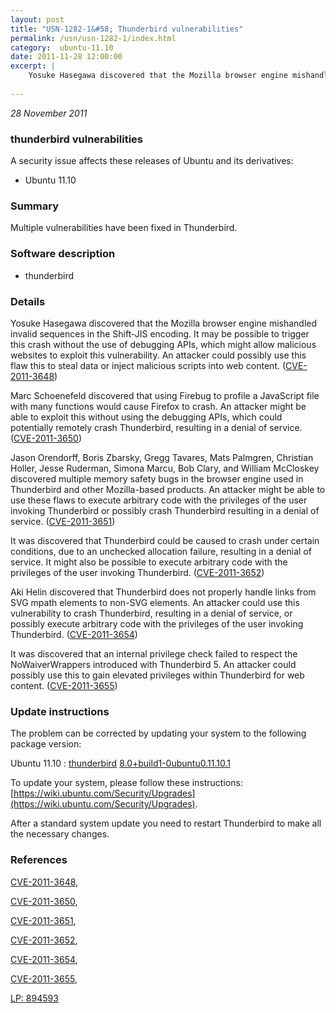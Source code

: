 ```yaml
---
layout: post
title: "USN-1282-1&#58; Thunderbird vulnerabilities"
permalink: /usn/usn-1282-1/index.html
category:  ubuntu-11.10
date: 2011-11-28 12:00:00
excerpt: |
    Yosuke Hasegawa discovered that the Mozilla browser engine mishandled invalid sequences in the Shift-JIS encoding. It may be possible to trigger this crash without the use of debugging APIs, which might allow malicious websites to exploit this vulnerability. An attacker could possibly use this flaw this to steal data or inject malicious scripts into web content. ([CVE-2011-3648](http://people.ubuntu.com/~ubuntu-security/cve/CVE-2011-3648))
    
--- 
```

 
 

*28 November 2011*

### thunderbird vulnerabilities

A security issue affects these releases of Ubuntu and its derivatives:

* Ubuntu 11.10

### Summary

Multiple vulnerabilities have been fixed in Thunderbird. 

### Software description

* thunderbird 

### Details

Yosuke Hasegawa discovered that the Mozilla browser engine mishandled invalid sequences in the Shift-JIS encoding. It may be possible to trigger this crash without the use of debugging APIs, which might allow malicious websites to exploit this vulnerability. An attacker could possibly use this flaw this to steal data or inject malicious scripts into web content. ([CVE-2011-3648](http://people.ubuntu.com/~ubuntu-security/cve/CVE-2011-3648))

Marc Schoenefeld discovered that using Firebug to profile a JavaScript file with many functions would cause Firefox to crash. An attacker might be able to exploit this without using the debugging APIs, which could potentially remotely crash Thunderbird, resulting in a denial of service. ([CVE-2011-3650](http://people.ubuntu.com/~ubuntu-security/cve/CVE-2011-3650))

Jason Orendorff, Boris Zbarsky, Gregg Tavares, Mats Palmgren, Christian Holler, Jesse Ruderman, Simona Marcu, Bob Clary, and William McCloskey discovered multiple memory safety bugs in the browser engine used in Thunderbird and other Mozilla-based products. An attacker might be able to use these flaws to execute arbitrary code with the privileges of the user invoking Thunderbird or possibly crash Thunderbird resulting in a denial of service. ([CVE-2011-3651](http://people.ubuntu.com/~ubuntu-security/cve/CVE-2011-3651))

It was discovered that Thunderbird could be caused to crash under certain conditions, due to an unchecked allocation failure, resulting in a denial of service. It might also be possible to execute arbitrary code with the privileges of the user invoking Thunderbird. ([CVE-2011-3652](http://people.ubuntu.com/~ubuntu-security/cve/CVE-2011-3652))

Aki Helin discovered that Thunderbird does not properly handle links from SVG mpath elements to non-SVG elements. An attacker could use this vulnerability to crash Thunderbird, resulting in a denial of service, or possibly execute arbitrary code with the privileges of the user invoking Thunderbird. ([CVE-2011-3654](http://people.ubuntu.com/~ubuntu-security/cve/CVE-2011-3654))

It was discovered that an internal privilege check failed to respect the NoWaiverWrappers introduced with Thunderbird 5. An attacker could possibly use this to gain elevated privileges within Thunderbird for web content. ([CVE-2011-3655](http://people.ubuntu.com/~ubuntu-security/cve/CVE-2011-3655)) 

### Update instructions

The problem can be corrected by updating your system to the following package version:

Ubuntu 11.10
 : [thunderbird](https://launchpad.net/ubuntu/+source/thunderbird) <span> [8.0+build1-0ubuntu0.11.10.1](https://launchpad.net/ubuntu/+source/thunderbird/8.0+build1-0ubuntu0.11.10.1) </span> 

To update your system, please follow these instructions: [https://wiki.ubuntu.com/Security/Upgrades](https://wiki.ubuntu.com/Security/Upgrades).

After a standard system update you need to restart Thunderbird to make all the necessary changes. 

### References

 
 [CVE-2011-3648](http://people.ubuntu.com/~ubuntu-security/cve/CVE-2011-3648), 

 [CVE-2011-3650](http://people.ubuntu.com/~ubuntu-security/cve/CVE-2011-3650), 

 [CVE-2011-3651](http://people.ubuntu.com/~ubuntu-security/cve/CVE-2011-3651), 

 [CVE-2011-3652](http://people.ubuntu.com/~ubuntu-security/cve/CVE-2011-3652), 

 [CVE-2011-3654](http://people.ubuntu.com/~ubuntu-security/cve/CVE-2011-3654), 

 [CVE-2011-3655](http://people.ubuntu.com/~ubuntu-security/cve/CVE-2011-3655), 

 [LP: 894593](https://launchpad.net/bugs/894593)
 

